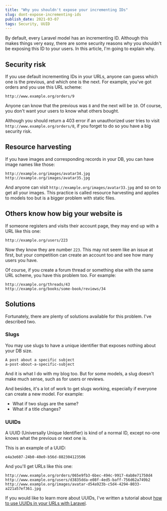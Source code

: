 ```yaml
---
title: "Why you shouldn't expose your incrementing IDs"
slug: dont-expose-incrementing-ids
publish_date: 2021-03-07
tags: Security, UUID
---
```


By default, every Laravel model has an incrementing ID. Although this makes things very easy, there are some security reasons why you shouldn't be exposing this ID to your users. In this article, I'm going to explain why.

## Security risk

If you use default incrementing IDs in your URLs, anyone can guess which one is the previous, and which one is the next. For example, you've got orders and you use this URL scheme:

```url
http://www.example.org/orders/9
```

Anyone can know that the previous was `8` and the next will be `10`. Of course, you don't want your users to know what others bought.

Although you should return a 403 error if an unauthorized user tries to visit `http://www.example.org/orders/8`, if you forget to do so you have a big security risk.

## Resource harvesting

If you have images and corresponding records in your DB, you can have image names like those:

```url
http://example.org/images/avatar34.jpg
http://example.org/images/avatar35.jpg
```

And anyone can visit `http://example.org/images/avatar33.jpg` and so on to get all your images. This practice is called resource harvesting and applies to models too but is a bigger problem with static files.

## Others know how big your website is

If someone registers and visits their account page, they may end up with a URL like this one:

```url
http://example.org/users/223
```

Now they know they are number `223`. This may not seem like an issue at first, but your competition can create an account too and see how many users you have.

Of course, if you create a forum thread or something else with the same URL scheme, you have this problem too. For example:

```url
http://example.org/threads/43
http://example.org/books/some-book/reviews/34
```

## Solutions

Fortunately, there are plenty of solutions available for this problem. I've described two.

### Slugs

You may use slugs to have a unique identifier that exposes nothing about your DB size.

```url
A post about a specific subject
a-post-about-a-specific-subject
```

And it is what I do with my blog too. But for some models, a slug doesn't make much sense, such as for users or reviews.

And besides, it's a lot of work to get slugs working, especially if everyone can create a new model. For example:

- What if two slugs are the same?
- What if a title changes?

### UUIDs

A UUID (Universally Unique Identifier) is kind of a normal ID, except no-one knows what the previous or next one is.

This is an example of a UUID:

```string
e4a3e607-24b0-40e0-b56d-882304123506
```

And you'll get URLs like this one:

```url
http://www.example.org/orders/065e9fb3-6bec-494c-9917-4ab8e71750d4
http://www.example.org/users/d3835dda-e08f-4ed5-baff-756d62a749b2
http://www.example.org/images/avatar-d54a923b-c5d4-4294-8033-a221a57ef361.jpg
```

If you would like to learn more about UUIDs, I've written a tutorial about [how to use UUIDs in your URLs with Laravel](https://www.jeroenvanrensen.nl/blog/uuids-in-laravel).
